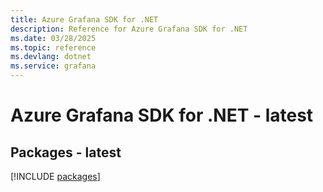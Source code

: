 ```yaml
---
title: Azure Grafana SDK for .NET
description: Reference for Azure Grafana SDK for .NET
ms.date: 03/28/2025
ms.topic: reference
ms.devlang: dotnet
ms.service: grafana
---
```

# Azure Grafana SDK for .NET - latest
## Packages - latest
[!INCLUDE [packages](grafana-index.md)]